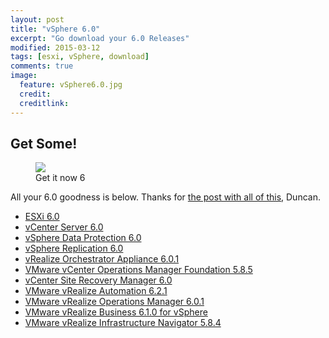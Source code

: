 ```yaml
---
layout: post
title: "vSphere 6.0"
excerpt: "Go download your 6.0 Releases"
modified: 2015-03-12
tags: [esxi, vSphere, download]
comments: true
image:
  feature: vSphere6.0.jpg
  credit: 
  creditlink: 
---
```



## Get Some!

<figure>
  <img src="https://farm9.staticflickr.com/8567/16794410225_5dacfe1e6d_o.png">
  <figcaption>Get it now 6</figcaption>
</figure>

All your 6.0 goodness is below. Thanks for [the post with all of this](http://www.yellow-bricks.com/2015/03/12/get-your-download-engines-running-vsphere-6-0-is-here/), Duncan.

* [ESXi 6.0](https://my.vmware.com/group/vmware/details?downloadGroup=ESXI600&productId=491&rPId=7501)
* [vCenter Server 6.0](https://my.vmware.com/group/vmware/details?downloadGroup=VC600&amp;productId=491&amp;rPId=7503)
* [vSphere Data Protection 6.0](https://my.vmware.com/group/vmware/details?downloadGroup=VDP60&amp;productId=491&amp;rPId=7503)
* [vSphere Replication 6.0](https://my.vmware.com/group/vmware/details?downloadGroup=VR600&amp;productId=491&amp;rPId=7503)
* [vRealize Orchestrator Appliance 6.0.1](https://my.vmware.com/group/vmware/details?downloadGroup=VROVA_601&amp;productId=491&amp;rPId=7503)
* [VMware vCenter Operations Manager Foundation 5.8.5](https://my.vmware.com/group/vmware/details?downloadGroup=VCOPS-585-FOUNDATION&amp;productId=491&amp;rPId=7504)
* [vCenter Site Recovery Manager 6.0](https://my.vmware.com/group/vmware/details?downloadGroup=SRM60&amp;productId=494&amp;rPId=7635)
* [VMware vRealize Automation 6.2.1](https://my.vmware.com/group/vmware/details?downloadGroup=VRA-621&amp;productId=489&amp;rPId=7558)
* [VMware vRealize Operations Manager 6.0.1](https://my.vmware.com/group/vmware/details?downloadGroup=VROPS-601&amp;productId=489&amp;rPId=7558)
* [VMware vRealize Business 6.1.0 for vSphere](https://my.vmware.com/group/vmware/details?downloadGroup=VRB-STD-610-VCS&amp;productId=489&amp;rPId=7559)
* [VMware vRealize Infrastructure Navigator 5.8.4](https://my.vmware.com/group/vmware/details?downloadGroup=VIN_584&amp;productId=489&amp;rPId=7559)
